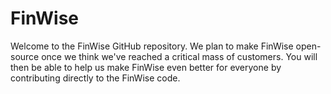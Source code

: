 # FinWise

Welcome to the FinWise GitHub repository. We plan to make FinWise open-source once we think we've reached a critical mass of customers. You will then be able to help us make FinWise even better for everyone by contributing directly to the FinWise code.
